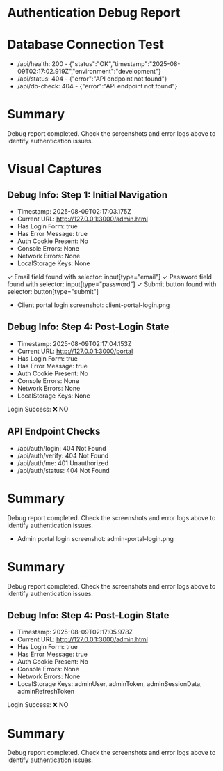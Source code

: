 # Authentication Debug Report


# Database Connection Test

- /api/health: 200 - {"status":"OK","timestamp":"2025-08-09T02:17:02.919Z","environment":"development"}
- /api/status: 404 - {"error":"API endpoint not found"}
- /api/db-check: 404 - {"error":"API endpoint not found"}

# Summary

Debug report completed. Check the screenshots and error logs above to identify authentication issues.

# Visual Captures


## Debug Info: Step 1: Initial Navigation
- Timestamp: 2025-08-09T02:17:03.175Z
- Current URL: http://127.0.0.1:3000/admin.html
- Has Login Form: true
- Has Error Message: true
- Auth Cookie Present: No
- Console Errors: None
- Network Errors: None
- LocalStorage Keys: None

✓ Email field found with selector: input[type="email"]
✓ Password field found with selector: input[type="password"]
✓ Submit button found with selector: button[type="submit"]
- Client portal login screenshot: client-portal-login.png

## Debug Info: Step 4: Post-Login State
- Timestamp: 2025-08-09T02:17:04.153Z
- Current URL: http://127.0.0.1:3000/portal
- Has Login Form: true
- Has Error Message: true
- Auth Cookie Present: No
- Console Errors: None
- Network Errors: None
- LocalStorage Keys: None


Login Success: ❌ NO

## API Endpoint Checks
- /api/auth/login: 404 Not Found
- /api/auth/verify: 404 Not Found
- /api/auth/me: 401 Unauthorized
- /api/auth/status: 404 Not Found

# Summary

Debug report completed. Check the screenshots and error logs above to identify authentication issues.
- Admin portal login screenshot: admin-portal-login.png

# Summary

Debug report completed. Check the screenshots and error logs above to identify authentication issues.

## Debug Info: Step 4: Post-Login State
- Timestamp: 2025-08-09T02:17:05.978Z
- Current URL: http://127.0.0.1:3000/admin.html
- Has Login Form: true
- Has Error Message: true
- Auth Cookie Present: No
- Console Errors: None
- Network Errors: None
- LocalStorage Keys: adminUser, adminToken, adminSessionData, adminRefreshToken


Login Success: ❌ NO

# Summary

Debug report completed. Check the screenshots and error logs above to identify authentication issues.
